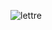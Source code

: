 ![lettre](https://raw.githubusercontent.com/AbdelTheGoat/Widget/245289bae1276477dbb27895e82702fcc4c39b14/Pink%20Red%20Pastel%20Simple%20illustration%20Love%20You%20Instagram%20Post.svg](https://github.com/AbdelTheGoat/PHOTO/blob/main/3643C32E-BAA7-4AC5-91C9-94B7AA443EBD.png?raw=true)https://github.com/AbdelTheGoat/PHOTO/blob/main/3643C32E-BAA7-4AC5-91C9-94B7AA443EBD.png?raw=true)

